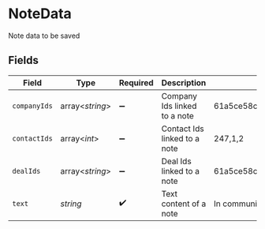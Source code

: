# NoteData

Note data to be saved


## Fields

| Field                                                   | Type                                                    | Required                                                | Description                                             | Example                                                 |
| ------------------------------------------------------- | ------------------------------------------------------- | ------------------------------------------------------- | ------------------------------------------------------- | ------------------------------------------------------- |
| `companyIds`                                            | array<*string*>                                         | :heavy_minus_sign:                                      | Company Ids linked to a note                            | 61a5ce58c5d4795761045990,61a5ce58c5d4795761045991       |
| `contactIds`                                            | array<*int*>                                            | :heavy_minus_sign:                                      | Contact Ids linked to a note                            | 247,1,2                                                 |
| `dealIds`                                               | array<*string*>                                         | :heavy_minus_sign:                                      | Deal Ids linked to a note                               | 61a5ce58c5d4795761045990,61a5ce58c5d4795761045991       |
| `text`                                                  | *string*                                                | :heavy_check_mark:                                      | Text content of a note                                  | In communication with client for resolution of queries. |